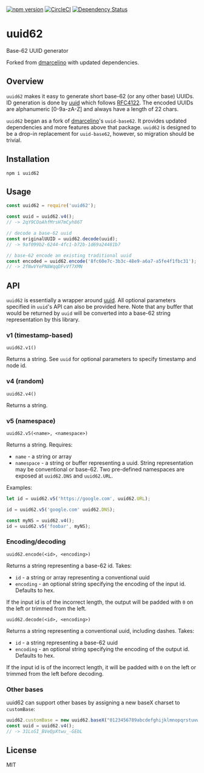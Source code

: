 [![npm version](https://badge.fury.io/js/uuid62.svg)](http://badge.fury.io/js/uuid62)
[![CircleCI](https://circleci.com/gh/shanehughes3/uuid62.svg?style=shield)](https://circleci.com/gh/shanehughes3/uuid62)
[![Dependency Status](https://david-dm.org/shanehughes3/uuid62.svg)](https://david-dm.org/shanehughes3/uuid62)

# uuid62
Base-62 UUID generator

Forked from [dmarcelino](https://github.com/dmarcelino/uuid-base62) with updated
dependencies.

## Overview

`uuid62` makes it easy to generate short base-62 (or any other base) UUIDs. ID
generation is done by [uuid](https://github.com/kelektiv/node-uuid)
which follows [RFC4122](http://www.ietf.org/rfc/rfc4122.txt). The encoded UUIDs
are alphanumeric [0-9a-zA-Z] and always have a length of 22 chars.

`uuid62` began as a fork of
[dmarcelino](https://github.com/dmarcelino/uuid-base62)'s
`uuid-base62`. It provides updated dependencies and more features above that
package. `uuid62` is designed to be a drop-in replacement for `uuid-base62`,
however, so migration should be trivial.

## Installation
```shell
npm i uuid62
```

## Usage
```javascript
const uuid62 = require('uuid62');

const uuid = uuid62.v4();
// -> 2qY9COoAhfMrsH7mCyh86T

// decode a base-62 uuid
const originalUUID = uuid62.decode(uuid);
// -> 9af099b2-6244-4fc1-b72b-1d69a24481b7

// base-62 encode an existing traditional uuid
const encoded = uuid62.encode('8fc60e7c-3b3c-48e9-a6a7-a5fe4f1fbc31');
// -> 2fNwVYePN8WqqDFvVf7XMN
```

## API

`uuid62` is essentially a wrapper around [uuid](https://www.npmjs.com/package/uuid).
All optional parameters specified in `uuid`'s API can also be provided here.
Note that any buffer that would be returned by `uuid` will be converted into a
base-62 string representation by this library.

### v1 (timestamp-based)

`uuid62.v1()`

Returns a string. See `uuid` for optional parameters to specify timestamp and
node id.

### v4 (random)

`uuid62.v4()`

Returns a string.

### v5 (namespace)

`uuid62.v5(<name>, <namespace>)`

Returns a string. Requires:
- `name` - a string or array
- `namespace` - a string or buffer representing a uuid. String representation
  may be conventional or base-62. Two pre-defined namespaces are exposed at
  `uuid62.DNS` and `uuid62.URL`.

Examples:
```javascript
let id = uuid62.v5('https://google.com', uuid62.URL);

id = uuid62.v5('google.com' uuid62.DNS);

const myNS = uuid62.v4();
id = uuid62.v5('foobar', myNS);
```

### Encoding/decoding

`uuid62.encode(<id>, <encoding>)`

Returns a string representing a base-62 id. Takes:
- `id` - a string or array representing a conventional uuid
- `encoding` - an optional string specifying the encoding of the input id.
  Defaults to hex.

If the input id is of the incorrect length, the output will be padded with `0`
on the left or trimmed from the left.

`uuid62.decode(<id>, <encoding>)`

Returns a string representing a conventional uuid, including dashes. Takes:
- `id` - a string representing a base-62 uuid
- `encoding` - an optional string specifying the encoding of the output id.
  Defaults to hex.

If the input id is of the incorrect length, it will be padded with `0` on the
left or trimmed from the left before decoding.


### Other bases

uuid62 can support other bases by assigning a new baseX charset to `customBase`:
```javascript
uuid62.customBase = new uuid62.baseX("0123456789abcdefghijklmnopqrstuvwxyzABCDEFGHIJKLMNOPQRSTUVWXYZ-_");
const uuid = uuid62.v4();
// -> 31LoSI_BVeQpXtwu_-GEbL
```

## License
MIT
